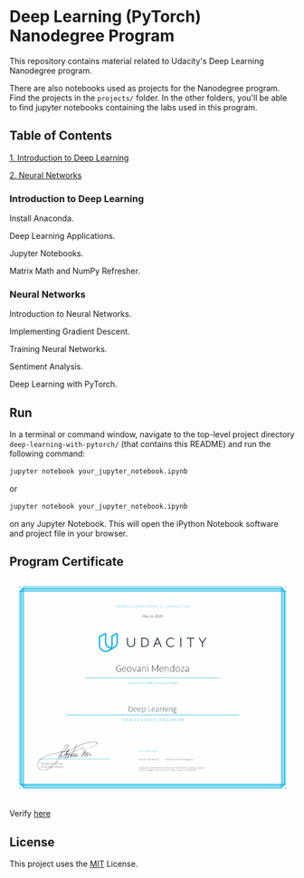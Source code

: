 # Deep Learning (PyTorch) Nanodegree Program

This repository contains material related to Udacity's Deep Learning Nanodegree program.

There are also notebooks used as projects for the Nanodegree program. Find the projects in the ```projects/``` folder. In the other folders, you'll be able to find jupyter notebooks containing the labs used in this program.

## Table of Contents

[1. Introduction to Deep Learning](#introdl)

[2. Neural Networks](#nns)

[](#)

[](#)

[](#)

[](#)

[](#)

[](#)

[](#)


<a name="introdl"/>

### Introduction to Deep Learning

Install Anaconda.

Deep Learning Applications.

Jupyter Notebooks.

Matrix Math and NumPy Refresher.

<a name="nns"/>

### Neural Networks

Introduction to Neural Networks.

Implementing Gradient Descent.

Training Neural Networks.

Sentiment Analysis.

Deep Learning with PyTorch.


<a name="introdl"/>

### 


<a name="introdl"/>

### 


<a name="introdl"/>

### 


<a name="introdl"/>

### 



<a name="run"/>

## Run
In a terminal or command window, navigate to the top-level project directory `deep-learning-with-pytorch/` (that contains this README) and run the following command:

```bash
jupyter notebook your_jupyter_notebook.ipynb
```

or
```bash
jupyter notebook your_jupyter_notebook.ipynb
```

on any Jupyter Notebook.
This will open the iPython Notebook software and project file in your browser.


<a name="pcertificate"/>

## Program Certificate

![](assets/deep-learning.jpg)

Verify [here](https://confirm.udacity.com/D2TM3ES)


<a name="license"/>

## License
This project uses the [MIT](https://choosealicense.com/licenses/mit/) License.